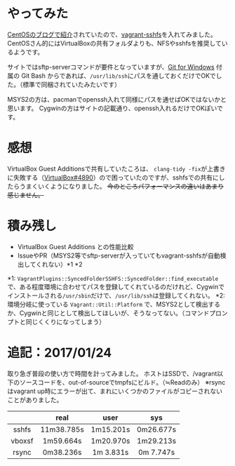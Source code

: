 <!--
title:   Windowsホストからvagrant-sshfsを使ってフォルダ共有してみた
tags:    GitForWindows,Vagrant,Windows,sshfs,vagrant-sshfs
id:      deb19e4adde69dd4e3aa
private: false
-->
# やってみた
[CentOSのブログで紹介](https://seven.centos.org/2016/12/updated-centos-vagrant-images-available-v1611-01/)されていたので、[vagrant-sshfs](https://github.com/dustymabe/vagrant-sshfs)を入れてみました。
CentOSさん的にはVirtualBoxの共有フォルダよりも、NFSやsshfsを推奨しているようです。

サイトではsftp-serverコマンドが要件となっていますが、[Git for Windows](https://git-for-windows.github.io/) 付属の Git Bash からであれば、`/usr/lib/ssh`にパスを通しておくだけでOKでした。（標準で同梱されていたみたいです）

MSYS2の方は、pacmanでopenssh入れて同様にパスを通せばOKではないかと思います。
Cygwinの方はサイトの記載通り、openssh入れるだけでOKぽいです。


# 感想
VirtualBox Guest Additionsで共有していたころは、 `clang-tidy -fix`が上書きに失敗する（[VirtualBox#4890](https://www.virtualbox.org/ticket/4890)）ので困っていたのですが、sshfsでの共有にしたらうまくいくようになりました。
~~今のところパフォーマンスの違いはあまり感じません。~~

# 積み残し
- VirtualBox Guest Additions との性能比較
- IssueやPR（MSYS2等でsftp-serverが入っていてもvagrant-sshfsが自動検出してくれない）*1 *2

*1: `VagrantPlugins::SyncedFolderSSHFS::SyncedFolder::find_executable`で、ある程度環境に合わせてパスを登録してくれているのだけれど、Cygwinでインストールされる`/usr/sbin`だけで、`/usr/lib/ssh`は登録してくれない。
*2: 環境分岐に使っている `Vagrant::Util::Platform` で、MSYS2として検出するか、Cygwinと同じとして検出してほしいが、そうなってない。（コマンドプロンプトと同じくくりになってしまう）

# 追記：2017/01/24
取り急ぎ普段の使い方で時間を計ってみました。
ホストはSSDで、/vagrant以下のソースコードを、out-of-sourceでtmpfsにビルド。（≒Readのみ）
※rsyncはvagrant up時にエラーが出て、まれにいくつかのファイルがコピーされないことがありました。

|        | real        | user       | sys       |
|:------:|:-----------:|:----------:|:---------:|
| sshfs  | 11m38.785s  | 1m15.201s  | 0m26.677s |
| vboxsf |  1m59.664s  | 1m20.970s  | 1m29.213s |
| rsync  |  0m38.236s  | 1m 3.831s  | 0m 7.747s |